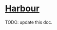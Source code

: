 # [Harbour](https://www.mousehuntgame.com/preferences.php?tab=mousehunt-improved-settings#mousehunt-improved-settings-location-hud)

TODO: update this doc.
